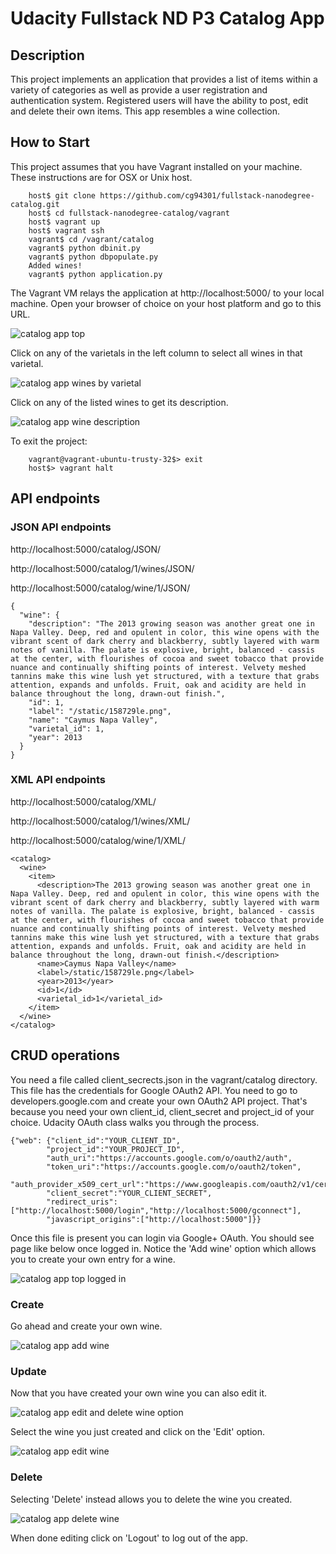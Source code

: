 # Udacity Fullstack ND P3 Catalog App

## Description

This project implements an application that provides a list of items within a variety of categories as well as provide a user registration and authentication system. Registered users will have the ability to post, edit and delete their own items. This app resembles a wine collection.

## How to Start

This project assumes that you have Vagrant installed on your machine. These instructions are for OSX or Unix host.

```
    host$ git clone https://github.com/cg94301/fullstack-nanodegree-catalog.git
    host$ cd fullstack-nanodegree-catalog/vagrant
    host$ vagrant up
    host$ vagrant ssh
    vagrant$ cd /vagrant/catalog
    vagrant$ python dbinit.py
    vagrant$ python dbpopulate.py
    Added wines!
    vagrant$ python application.py
```

The Vagrant VM relays the application at http://localhost:5000/ to your local machine. Open your browser of choice on your host platform and go to this URL.

![catalog app top](catalog.png)

Click on any of the varietals in the left column to select all wines in that varietal.

![catalog app wines by varietal](catalog-wines.png)

Click on any of the listed wines to get its description.

![catalog app wine description](catalog-wine.png)


To exit the project:

```
    vagrant@vagrant-ubuntu-trusty-32$> exit
    host$> vagrant halt
```

## API endpoints

### JSON API endpoints

http://localhost:5000/catalog/JSON/

http://localhost:5000/catalog/1/wines/JSON/

http://localhost:5000/catalog/wine/1/JSON/

```
{
  "wine": {
    "description": "The 2013 growing season was another great one in Napa Valley. Deep, red and opulent in color, this wine opens with the vibrant scent of dark cherry and blackberry, subtly layered with warm notes of vanilla. The palate is explosive, bright, balanced - cassis at the center, with flourishes of cocoa and sweet tobacco that provide nuance and continually shifting points of interest. Velvety meshed tannins make this wine lush yet structured, with a texture that grabs attention, expands and unfolds. Fruit, oak and acidity are held in balance throughout the long, drawn-out finish.",
    "id": 1,
    "label": "/static/158729le.png",
    "name": "Caymus Napa Valley",
    "varietal_id": 1,
    "year": 2013
  }
}
```

### XML API endpoints

http://localhost:5000/catalog/XML/

http://localhost:5000/catalog/1/wines/XML/

http://localhost:5000/catalog/wine/1/XML/

```
<catalog>
  <wine>
    <item>
      <description>The 2013 growing season was another great one in Napa Valley. Deep, red and opulent in color, this wine opens with the vibrant scent of dark cherry and blackberry, subtly layered with warm notes of vanilla. The palate is explosive, bright, balanced - cassis at the center, with flourishes of cocoa and sweet tobacco that provide nuance and continually shifting points of interest. Velvety meshed tannins make this wine lush yet structured, with a texture that grabs attention, expands and unfolds. Fruit, oak and acidity are held in balance throughout the long, drawn-out finish.</description>
      <name>Caymus Napa Valley</name>
      <label>/static/158729le.png</label>
      <year>2013</year>
      <id>1</id>
      <varietal_id>1</varietal_id>
    </item>
  </wine>
</catalog>

```

## CRUD operations

You need a file called client_secrects.json in the vagrant/catalog directory. This file has the credentials for Google OAuth2 API. You need to go to developers.google.com and create your own OAuth2 API project. That's because you need your own client_id, client_secret and project_id of your choice. Udacity OAuth class walks you through the process.

```
{"web": {"client_id":"YOUR_CLIENT_ID",
        "project_id":"YOUR_PROJECT_ID",
        "auth_uri":"https://accounts.google.com/o/oauth2/auth",
        "token_uri":"https://accounts.google.com/o/oauth2/token",
        "auth_provider_x509_cert_url":"https://www.googleapis.com/oauth2/v1/certs",
        "client_secret":"YOUR_CLIENT_SECRET",
        "redirect_uris":["http://localhost:5000/login","http://localhost:5000/gconnect"],
        "javascript_origins":["http://localhost:5000"]}}
```

Once this file is present you can login via Google+ OAuth. You should see page like below once logged in. Notice the 'Add wine' option which allows you to create your own entry for a wine.

![catalog app top logged in](catalog-loggedin.png)

### Create

Go ahead and create your own wine.

![catalog app add wine](catalog-add.png)

### Update

Now that you have created your own wine you can also edit it. 

![catalog app edit and delete wine option](catalog-editdelete.png)

Select the wine you just created and click on the 'Edit' option.

![catalog app edit wine](catalog-edit.png)

### Delete

Selecting 'Delete' instead allows you to delete the wine you created.

![catalog app delete wine](catalog-delete.png)

When done editing click on 'Logout' to log out of the app.
